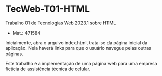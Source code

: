 # TecWeb-T01-HTML
Trabalho 01 de Tecnologias Web 2023.1 sobre HTML<br>
* Mat.: 471584

Inicialmente, abra o arquivo index.html, trata-se da página inicial da aplicação. Nela haverá links para que o usuário navegue pelas outras páginas.<br>

Este trabalho é a implementação de uma página web para uma empresa fictícia de assistência técnica de celular.

